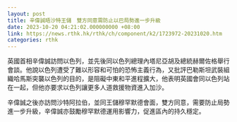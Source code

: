 ```yaml
---
layout: post
title: 辛偉誠晤沙特王儲　雙方同意需防止以巴局勢進一步升級
date: 2023-10-20 04:21:02.000000000 +08:00
link: https://news.rthk.hk/rthk/ch/component/k2/1723972-20231020.htm
categories: rthk
---
```


英國首相辛偉誠訪問以色列，並先後同以色列總理內塔尼亞胡及總統赫爾佐格舉行會談。他說以色列遭受了難以形容和可怕的恐怖主義行為，又批評巴勒斯坦武裝組織哈馬斯突襲以色列的目的，是阻礙中東和平進程擴大，他表明英國會同以色列站在一起，但他亦要求以色列讓更多人道救援物資進入加沙。

辛偉誠之後亦訪問沙特阿拉伯，並同王儲穆罕默德會面，雙方同意，需要防止局勢進一步升級，辛偉誠亦鼓勵穆罕默德運用影響力，促進區內的持久穩定。
